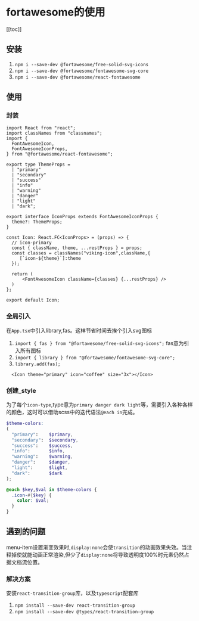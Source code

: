 
# fortawesome的使用
[[toc]]

## 安装
1. `npm i --save-dev @fortawesome/free-solid-svg-icons`
2. `npm i --save-dev @fortawesome/fontawesome-svg-core`
3. `npm i --save-dev @fortawesome/react-fontawesome`

## 使用

### 封装

```tsx
import React from "react";
import classNames from "classnames";
import {
  FontAwesomeIcon,
  FontAwesomeIconProps,
} from "@fortawesome/react-fontawesome";

export type ThemeProps =
  | "primary"
  | "secondary"
  | "success"
  | "info"
  | "warning"
  | "danger"
  | "light"
  | "dark";

export interface IconProps extends FontAwesomeIconProps {
  theme?: ThemeProps;
}

const Icon: React.FC<IconProps> = (props) => {
  // icon-primary
  const { className, theme, ...restProps } = props;
  const classes = classNames("viking-icon",className,{
     [`icon-${theme}`]:theme
  });

  return (
      <FontAwesomeIcon className={classes} {...restProps} />
  )
};

export default Icon;
```

### 全局引入
在`App.tsx`中引入library,fas。这样节省时间去挨个引入svg图标
1. `import { fas } from "@fortawesome/free-solid-svg-icons";` fas意为引入所有图标
2. `import { library } from "@fortawesome/fontawesome-svg-core";`
3. `library.add(fas);`
```tsx
  <Icon theme="primary" icon="coffee" size="3x"></Icon>
```

### 创建_style
为了每个`icon-type`,type意为`primary danger dark light`等，需要引入各种各样的颜色，这时可以借助scss中的迭代语法`@each in`完成。 
```scss
$theme-colors: 
(
  "primary":    $primary,
  "secondary":  $secondary,
  "success":    $success,
  "info":       $info,
  "warning":    $warning,
  "danger":     $danger,
  "light":      $light,
  "dark":       $dark
);
```
```scss
@each $key,$val in $theme-colors {
  .icon-#{$key} {
    color: $val;
  }
}
```

## 遇到的问题
menu-item设置渐变效果时,`display:none`会使`transition`的动画效果失效。当注释掉使就能动画正常渲染,但少了`display:none`将导致透明度100%时元素仍然占据文档流位置。
### 解决方案
安装`react-transition-group`库，以及`typescript`配套库
1. `npm install --save-dev react-transition-group`
2. `npm install --save-dev @types/react-transition-group`

